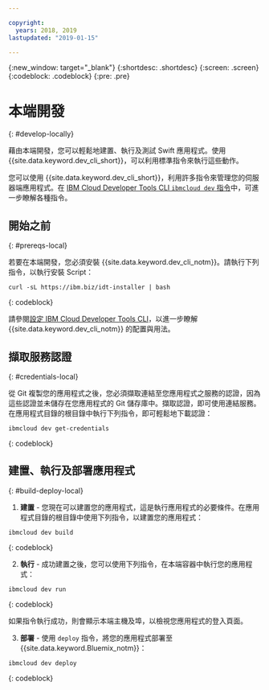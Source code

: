 ```yaml
---

copyright:
  years: 2018, 2019
lastupdated: "2019-01-15"

---
```


{:new_window: target="_blank"}
{:shortdesc: .shortdesc}
{:screen: .screen}
{:codeblock: .codeblock}
{:pre: .pre}

# 本端開發
{: #develop-locally}

藉由本端開發，您可以輕鬆地建置、執行及測試 Swift 應用程式。使用 {{site.data.keyword.dev_cli_short}}，可以利用標準指令來執行這些動作。 

您可以使用 {{site.data.keyword.dev_cli_short}}，利用許多指令來管理您的伺服器端應用程式。在 [IBM Cloud Developer Tools CLI `ibmcloud dev` 指令](/docs/cli/idt/commands.html)中，可進一步瞭解各種指令。

## 開始之前
{: #prereqs-local}

若要在本端開發，您必須安裝 {{site.data.keyword.dev_cli_notm}}。請執行下列指令，以執行安裝 Script：
```
curl -sL https://ibm.biz/idt-installer | bash
```
{: codeblock}

請參閱[設定 IBM Cloud Developer Tools CLI](/docs/cli/idt/setting_up_idt.html)，以進一步瞭解 {{site.data.keyword.dev_cli_notm}} 的配置與用法。

## 擷取服務認證
{: #credentials-local}

從 Git 複製您的應用程式之後，您必須擷取連結至您應用程式之服務的認證，因為這些認證並未儲存在您應用程式的 Git 儲存庫中。擷取認證，即可使用連結服務。在應用程式目錄的根目錄中執行下列指令，即可輕鬆地下載認證：
```
ibmcloud dev get-credentials
```
{: codeblock}

## 建置、執行及部署應用程式
{: #build-deploy-local}

1. **建置** - 您現在可以建置您的應用程式，這是執行應用程式的必要條件。在應用程式目錄的根目錄中使用下列指令，以建置您的應用程式：
  ```
  ibmcloud dev build
  ```
  {: codeblock}

2. **執行** - 成功建置之後，您可以使用下列指令，在本端容器中執行您的應用程式：
  ```
  ibmcloud dev run
  ```
  {: codeblock}

  如果指令執行成功，則會顯示本端主機及埠，以檢視您應用程式的登入頁面。

3. **部署** - 使用 `deploy` 指令，將您的應用程式部署至 {{site.data.keyword.Bluemix_notm}}：
  ```
  ibmcloud dev deploy
  ```
  {: codeblock}
